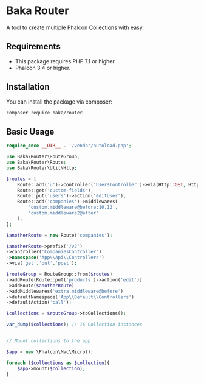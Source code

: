 # Baka Router

A tool to create multiple Phalcon [Collection](https://docs.phalconphp.com/3.4/en/api/Phalcon_Mvc_Micro_Collection)s with easy. 

## Requirements

- This package requires PHP 7.1 or higher.
- Phalcon 3.4 or higher.

## Installation

You can install the package via composer:

``` bash
composer require baka/router
```

## Basic Usage

``` php
require_once __DIR__ . '/vendor/autoload.php';

use Baka\Router\RouteGroup;
use Baka\Router\Route;
use Baka\Router\Util\Http;

$routes = [
    Route::add('u')->controller('UsersController')->via(Http::GET, Http::POST),
    Route::get('custom-fields'),
    Route::put('users')->action('editUser'),
    Route::add('companies')->middlewares(
        'custom.middleware@before:10,12',
        'custom.middleware2@after'
    ),
];

$anotherRoute = new Route('companies');

$anotherRoute->prefix('/v2')
->controller('CompaniesController')
->namespace('App\\Api\\Controllers')
->via('get','put','post');

$routeGroup = RouteGroup::from($routes)
->addRoute(Route::put('products')->action('edit'))
->addRoute($anotherRoute)
->addMiddlewares('extra.middleware@before')
->defaultNamespace('App\\Default\\Controllers')
->defaultAction('call');

$collections = $routeGroup->toCollections();

var_dump($collections); // 16 Collection instances


// Mount collections to the app

$app = new \Phalcon\Mvc\Micro();

foreach ($collections as $collection){ 
    $app->mount($collection);
}
```
